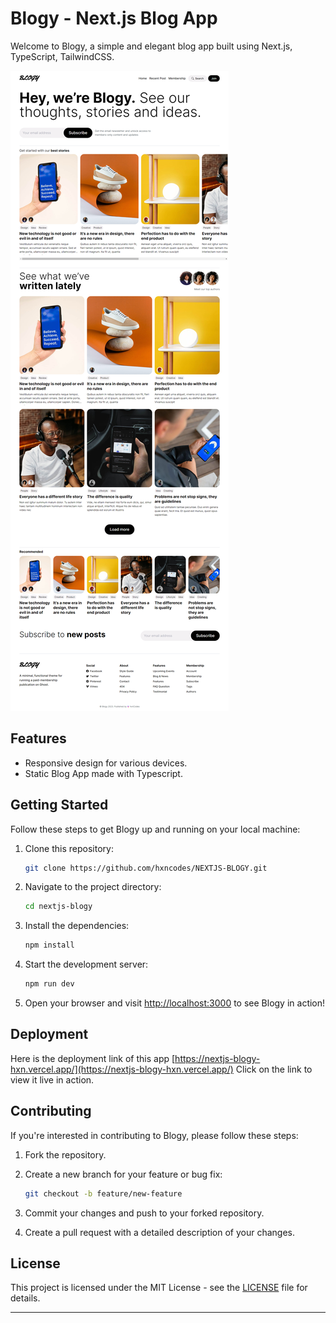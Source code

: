 # Blogy - Next.js Blog App

Welcome to Blogy, a simple and elegant blog app built using Next.js, TypeScript, TailwindCSS.

![Blogy](https://github.com/hxncodes/NEXTJS-BLOGY/blob/main/nextjs-blogy.png?raw=true)

## Features

- Responsive design for various devices.
- Static Blog App made with Typescript.

## Getting Started

Follow these steps to get Blogy up and running on your local machine:

1. Clone this repository:

   ```bash
   git clone https://github.com/hxncodes/NEXTJS-BLOGY.git
   ```

2. Navigate to the project directory:

   ```bash
   cd nextjs-blogy
   ```

3. Install the dependencies:

   ```bash
   npm install
   ```

4. Start the development server:

   ```bash
   npm run dev
   ```

5. Open your browser and visit [http://localhost:3000](http://localhost:3000) to see Blogy in action!

## Deployment

Here is the deployment link of this app
[https://nextjs-blogy-hxn.vercel.app/](https://nextjs-blogy-hxn.vercel.app/) Click on the link to view it live in action.

## Contributing

If you're interested in contributing to Blogy, please follow these steps:

1. Fork the repository.

2. Create a new branch for your feature or bug fix:

   ```bash
   git checkout -b feature/new-feature
   ```

3. Commit your changes and push to your forked repository.

4. Create a pull request with a detailed description of your changes.

## License

This project is licensed under the MIT License - see the [LICENSE](LICENSE) file for details.

---
